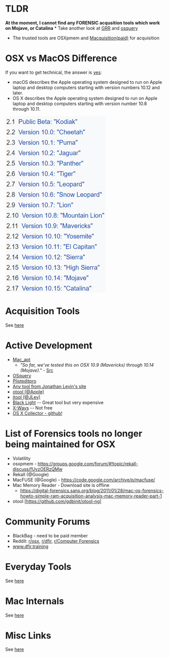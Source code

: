 # TLDR
**At the moment, I cannot find any FORENSIC acqusition tools which work on Mojave, or Catalina**
	* Take another look at [GRR](https://github.com/google/grr) and [osquery](https://github.com/osquery/osquery)
* The trusted tools are OSXpmem and [Macquisition(paid)](https://www.blackbagtech.com/products/macquisition/) for acquisition

# OSX vs MacOS Difference
If you want to get technical, the answer is [yes](https://www.quora.com/Are-there-differences-between-macOS-and-OS-X):

* macOS describes the Apple operating system designed to run on Apple laptop and desktop computers starting with version numbers 10.12 and later.
* OS X describes the Apple operating system designed to run on Apple laptop and desktop computers starting with version number 10.8 through 10.11.

![macversions.png](macversions.png)

# Acquisition Tools
See [here](Acquisition_Tools.md)
	
# Active Development
* [Mac_apt](https://github.com/ydkhatri/mac_apt) 
	* *"So far, we've tested this on OSX 10.9 (Mavericks) through 10.14 (Mojave)."* - [Src](https://github.com/ydkhatri/mac_apt/wiki)
* [OSquery](https://github.com/osquery/osquery)
* [Plisteditpro](https://www.fatcatsoftware.com/plisteditpro/) 
* [Any tool from Jonathan Levin's site](newosxbook.com/tools)
* [otool (@Apple)](https://www.unix.com/man-page/osx/1/otool/)
* [jtool (@JLev)](http://www.newosxbook.com/tools/jtool.html)
* [Black Light](https://www.blackbagtech.com/products/blacklight/) -- Great tool but very expensive
* [X-Ways](https://www.x-ways.net/) -- Not free
* [OS X Collector - github!](https://github.com/Yelp/osxcollector)

# List of Forensics tools no longer being maintained for OSX
* Volatility
* osxpmem - https://groups.google.com/forum/#!topic/rekall-discuss/fUvzOERzQMw
* Rekall (@Google)  
* MacFUSE (@Google) - https://code.google.com/archive/p/macfuse/
* Mac Memory Reader - Download site is offline
	* https://digital-forensics.sans.org/blog/2011/01/28/mac-os-forensics-howto-simple-ram-acquisition-analysis-mac-memory-reader-part-1
* otool [https://github.com/gdbinit/otool-ng]

# Community Forums
* BlackBag - need to be paid member
* Reddit: [r/osx](https://www.reddit.com/r/osx/), [r/dfir](https://www.reddit.com/r/dfir/), [r/Computer Forensics](https://www.reddit.com/r/computerforensics/)
* www.dfir.training

# Everyday Tools
See [here](everyday_tools.md)

# Mac Internals
See [here](MacInternals.md)

# Misc Links
See [here](miscLinks.md)
